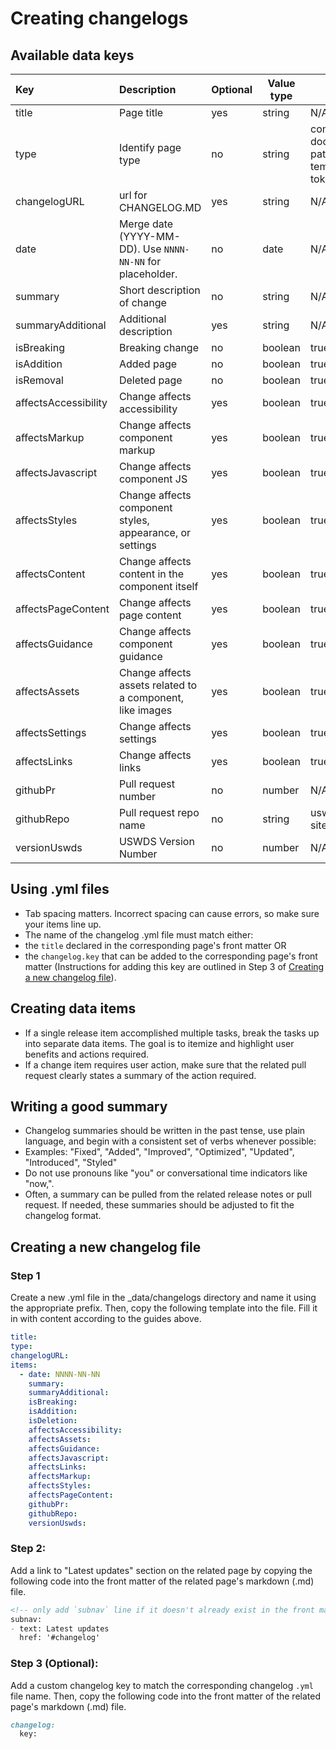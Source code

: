 # Creating changelogs

## Available data keys
| Key                  | Description                                                | Optional | Value type | Standard values                                             | Displayed |
| :------------------- | :--------------------------------------------------------- | -------- | ---------- | ----------------------------------------------------------- | --------- |
| title                | Page title                                                 | yes      | string     | N/A                                                         | No        |
| type                 | Identify page type                                         | no       | string     | component, documentation, pattern, template, token, utility | No        |
| changelogURL         | url for CHANGELOG.MD                                       | yes      | string     | N/A                                                         | yes       |
| date                 | Merge date (YYYY-MM-DD). Use `NNNN-NN-NN` for placeholder. | no       | date       | N/A                                                         | yes       |
| summary              | Short description of change                                | no       | string     | N/A                                                         | yes       |
| summaryAdditional    | Additional description                                     | yes      | string     | N/A                                                         | yes       |
| isBreaking           | Breaking change                                            | no       | boolean    | true, false                                                 | yes       |
| isAddition           | Added page                                                 | no       | boolean    | true, false                                                 | yes       |
| isRemoval            | Deleted page                                               | no       | boolean    | true, false                                                 | yes       |
| affectsAccessibility | Change affects accessibility                               | yes      | boolean    | true, false                                                 | yes       |
| affectsMarkup        | Change affects component markup                            | yes      | boolean    | true, false                                                 | yes       |
| affectsJavascript    | Change affects component JS                                | yes      | boolean    | true, false                                                 | yes       |
| affectsStyles        | Change affects component styles, appearance, or settings   | yes      | boolean    | true, false                                                 | yes       |
| affectsContent       | Change affects content in the component itself             | yes      | boolean    | true, false                                                 | yes       |
| affectsPageContent   | Change affects page content                                | yes      | boolean    | true, false                                                 | yes       |
| affectsGuidance      | Change affects component guidance                          | yes      | boolean    | true, false                                                 | yes       |
| affectsAssets        | Change affects assets related to a component, like images  | yes      | boolean    | true, false                                                 | yes       |
| affectsSettings      | Change affects settings                                    | yes      | boolean    | true, false                                                 | yes       |
| affectsLinks         | Change affects links                                       | yes      | boolean    | true, false                                                 | yes       |
| githubPr             | Pull request number                                        | no       | number     | N/A                                                         | yes       |
| githubRepo           | Pull request repo name                                     | no       | string     | uswds, uswds-site                                           | yes       |
| versionUswds         | USWDS Version Number                                       | no       | number     | N/A                                                         | yes       |

## Using .yml files
 - Tab spacing matters. Incorrect spacing can cause errors, so make sure your items line up.
 - The name of the changelog .yml file must match either:
 - the `title` declared in the corresponding page's front matter OR
 - the `changelog.key` that can be added to the corresponding page's front matter (Instructions for adding this key are outlined in Step 3 of [Creating a new changelog file](#creating-a-new-changelog-file)).

## Creating data items
 - If a single release item accomplished multiple tasks, break the tasks up into separate data items. The goal is to itemize and highlight user benefits and actions required.
 - If a change item requires user action, make sure that the related pull request clearly states a summary of the action required.

## Writing a good summary
 - Changelog summaries should be written in the past tense, use plain language, and begin with a consistent set of verbs whenever possible:
 - Examples: "Fixed", "Added", "Improved", "Optimized", "Updated", "Introduced", "Styled"
 - Do not use pronouns like "you" or conversational time indicators like "now,".
 - Often, a summary can be pulled from the related release notes or pull request. If needed, these summaries should be adjusted to fit the changelog format.

## Creating a new changelog file
### Step 1
Create a new .yml file in the _data/changelogs directory and name it using the appropriate prefix. Then, copy the following template into the file. Fill it in with content according to the guides above.

```yaml
title:
type:
changelogURL:
items:
  - date: NNNN-NN-NN
    summary:
    summaryAdditional:
    isBreaking:
    isAddition:
    isDeletion:
    affectsAccessibility:
    affectsAssets:
    affectsGuidance:
    affectsJavascript:
    affectsLinks:
    affectsMarkup:
    affectsStyles:
    affectsPageContent:
    githubPr:
    githubRepo:
    versionUswds:
```

### Step 2:
Add a link to "Latest updates" section on the related page by copying the following code into the front matter of the related page's markdown (.md) file.

```markdown
<!-- only add `subnav` line if it doesn't already exist in the front matter. -->
subnav:
- text: Latest updates
  href: '#changelog'
```

### Step 3 (Optional):
Add a custom changelog key to match the corresponding changelog `.yml` file name. Then, copy the following code into the front matter of the related page's markdown (.md) file.

```markdown
changelog:
  key:
```
